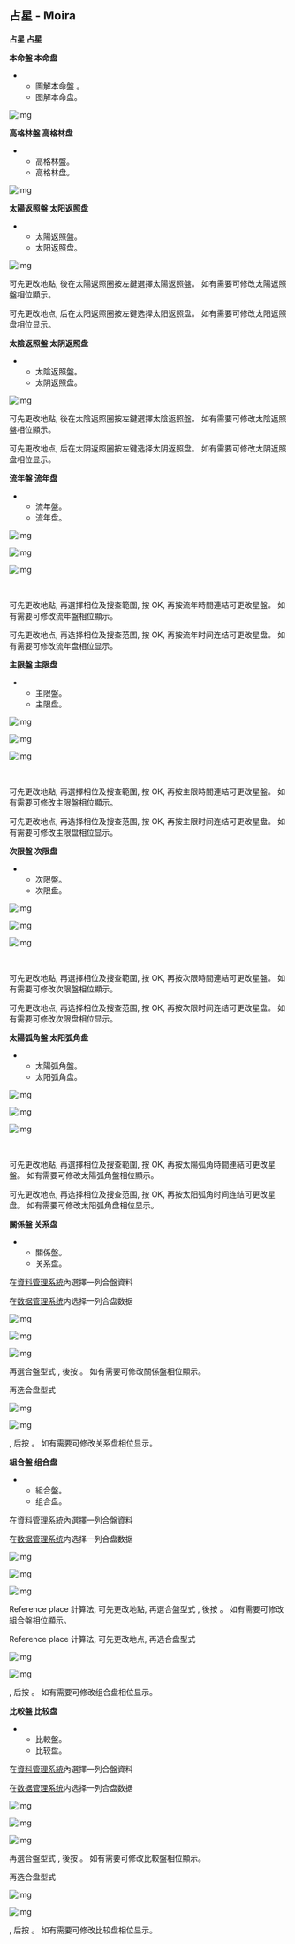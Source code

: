 ## 占星 - Moira

**占星  占星**

**本命盤  本命盘**

- - 圖解本命盤 。
  - 图解本命盘。

![img](https://lh3.googleusercontent.com/0SOJ0GxU5hD6jOeIk3BSAC4u_jN3KCLuPNIc_ySGrCmujDVLajwOo5NXukSFCBfJEy6lmiSI4BTCeXKndYvtf6PWG2x8kL19rMG9Oh4zsSE=w1280)

**高格林盤  高格林盘**

- - 高格林盤。
  - 高格林盘。

![img](https://lh5.googleusercontent.com/yYsqrnS1Ee_sFBN0goypXV9Gnqv7zBD_k_Cd58V8CO3IGVdeTRPOIDwNKbcDu7NqaI-jZ2ODcIMatoybDbp8cBZA7me-5lza8H-u0nNh76A=w1280)

**太陽返照盤  太阳返照盘**

- - 太陽返照盤。
  - 太阳返照盘。

![img](https://lh4.googleusercontent.com/zgOT0OF7A3-es63BN14HVOZyC1wwLg0iAZSO0Pg7MlNrSPSAfZSdYJ2cbMYSZcBHO5eryh5sEorbxLGgCicPH69eOJBqgGBH89fluceJIWs=w1280)

可先更改地點, 後在太陽返照圈按左鍵選擇太陽返照盤。 如有需要可修改太陽返照盤相位顯示。

可先更改地点, 后在太阳返照圈按左键选择太阳返照盘。 如有需要可修改太阳返照盘相位显示。

**太陰返照盤  太阴返照盘**

- - 太陰返照盤。
  - 太阴返照盘。

![img](https://lh6.googleusercontent.com/yypS7VsCfq3PLp43Mq8kKZeAg6srJPR_a3_uastpGqU77ZpvwGQtMpCqqGK08coD4BT8iCrUTkWgWEs1ALoRr_Slv93GCifouLd-xhl7ueE=w1280)

可先更改地點, 後在太陰返照圈按左鍵選擇太陰返照盤。 如有需要可修改太陰返照盤相位顯示。

可先更改地点, 后在太阴返照圈按左键选择太阴返照盘。 如有需要可修改太阴返照盘相位显示。

**流年盤  流年盘**

- - 流年盤。
  - 流年盘。

![img](https://lh6.googleusercontent.com/UDkg2sGX0fUpd_J2kHwIIhB92N2qCzrAz5VFDXMx_s1d_Pp_14TWi9TEg3sTp6mIQVI6UZ5a3xPCPfFpUpkWmL7opIVr05smJZgC0EJHSBU=w1280)

![img](https://lh5.googleusercontent.com/67Hs0KvDMgz-aL2JG8yb5-hq_17kYCYgQLdj3HJTC7_PYRE4yC-HAWyqiBLBo5cCdrI2GBF5gLsAYRq9j-i1-NA4Y7XcDSDkcnuOhPldn_E=w1280)

![img](https://lh4.googleusercontent.com/fzxVDux7NSG77lQ3D4p5u4ICVsLrsOwvlV-RvGWZXnOLfA7g-1E3pxILnMWqZwYs37IZUzoA-XPyW_E9nE08-lBrDm5VQeD-LmqTXzh83D0=w1280)

​          

可先更改地點, 再選擇相位及搜查範圍, 按 OK, 再按流年時間連結可更改星盤。 如有需要可修改流年盤相位顯示。

可先更改地点, 再选择相位及搜查范围, 按 OK, 再按流年时间连结可更改星盘。 如有需要可修改流年盘相位显示。

**主限盤  主限盘**

- - 主限盤。
  - 主限盘。

![img](https://lh3.googleusercontent.com/ETuffqHvIFSuBpUwQkv6vIzFPywDPHaFs02SbzQSde8uLIxQWJnXQnRcYLrE4-NQwE_jel0FpVO5J-7a19mAf53rX-wKMelRm6SpYBbOvKI=w1280)

![img](https://lh3.googleusercontent.com/ZLH4ADb-WKWem6W1kiMkhqnYjeZuZVopiZkxHvTMMDrc3OSXPF8Q3LkJlbhj0Sbqadg2dRs5gxuSqLyQFSefnZ_4sUce643Xk-ZAYDZU3rQ=w1280)

![img](https://lh5.googleusercontent.com/UhI0gEP9Cbb1QTARXwP-431RyqjRBhLorfs5SptD1qh_5c07YDfFH2W-SrmmSXux6Bm65Rxc33ph1kcgw0MsAeJlv__coCUYlSyFEaYWIyI=w1280)

​       

可先更改地點, 再選擇相位及搜查範圍, 按 OK, 再按主限時間連結可更改星盤。 如有需要可修改主限盤相位顯示。

可先更改地点, 再选择相位及搜查范围, 按 OK, 再按主限时间连结可更改星盘。 如有需要可修改主限盘相位显示。

**次限盤  次限盘**

- - 次限盤。
  - 次限盘。

![img](https://lh6.googleusercontent.com/AG38CxqDkZNxZ11O6Wtl5PXk96A3blcWjO6ORij8g55PCYXLmMhLoleO3C8JwRgW7oCZdEIT5bCg1k0wywKr48Au3sxtgByyV9Ph2e7Vqxk=w1280)

![img](https://lh3.googleusercontent.com/nYmsu4aj0Bq3yASxEW8z2HViaH1l7T4d-zMOA0l1oAPhDRFOATlEBitW1X2zSJ7I8kJ14HWOXo9pWKTiGf2YLS_aUSQjrQGTI3012pIkCsk=w1280)

![img](https://lh5.googleusercontent.com/y8Olu83GJGZSbnPE_afoP8VTMvhqKFtI9tn1xp0xiDMwXBOcAtbPRPwE9DCoiNT9=w1280)

​       

可先更改地點, 再選擇相位及搜查範圍, 按 OK, 再按次限時間連結可更改星盤。 如有需要可修改次限盤相位顯示。

可先更改地点, 再选择相位及搜查范围, 按 OK, 再按次限时间连结可更改星盘。 如有需要可修改次限盘相位显示。

**太陽弧角盤  太阳弧角盘**

- - 太陽弧角盤。
  - 太阳弧角盘。

![img](https://lh5.googleusercontent.com/S4zsSHHPoH88vO_vmdmpgfm0Ws3AutSV5KliUamermT4NRuOMZRV32taFWNHDUIfRX7zpYYGa5o7if6_isLBo8oM2Dr6c6nuyFawjktmNP4=w1280)

![img](https://lh3.googleusercontent.com/Lu-54Rx10wGbVw8X2oW0B-ToQHOqVvACvPPuoHZDGtaid0PUwOwCUHR2-SlwE4_BwmY1Z2YTw_DsrWWMzTR0KXNuIxhi4wpbKqfUNuH15ao=w1280)

![img](https://lh6.googleusercontent.com/49SDbnnOb_lehW6YcNk1PDlHmQzC9EU00h3k7hDV5PQsk4PWrfO0iy3naJleR5yvshfsQS3nvI1u_tELKYy2ZORZBqlBzqr98PUeBDM_o5E=w1280)

​       

可先更改地點, 再選擇相位及搜查範圍, 按 OK, 再按太陽弧角時間連結可更改星盤。 如有需要可修改太陽弧角盤相位顯示。

可先更改地点, 再选择相位及搜查范围, 按 OK, 再按太阳弧角时间连结可更改星盘。 如有需要可修改太阳弧角盘相位显示。

**關係盤  关系盘**

- - 關係盤。
  - 关系盘。

在[資料管理系統](https://sites.google.com/site/athomeprojects/home/help/table)內選擇一列合盤資料

在[数据管理系统](https://sites.google.com/site/athomeprojects/home/help/table)内选择一列合盘数据

![img](https://lh5.googleusercontent.com/tKO2zL7RjMQvFY01rr7jcsLmjohQroxJ0iqQ0-nCcyFhZMuSUyecJGgArUSDOo5MAMZ9_CWyzW4elRlVYbjOPyUnRnPEdgV5QKIB8-sHFx0=w1280)

![img](https://lh5.googleusercontent.com/WmJG6AO7rP7dnBUhPRtVGLmDe1KGhP2zYz_jUkEzKuABfLiXSiFmbAt45teFqeHErZqzyf1UO2jg41di23Y7qXGb-NQKKBXBAdkUNpJVNPU=w1280)

![img](https://lh3.googleusercontent.com/L2NqJHp_MddbtcfzUszZI7HHBTRjfbaRZ7Ho88sOIKH85MRG6yNsGpJXhWY_jfE91icQR5sb5j2QD-VsmAZPuw7kinaG8HCeV9RReSYXlyI=w1280)

再選合盤型式 , 後按 。 如有需要可修改關係盤相位顯示。

再选合盘型式 

![img](https://lh5.googleusercontent.com/gdZy66IkirlIv_1tHTZpcUwu8UCH8tBMxaBKVL0xogLXYNipFYk40qBRHk_sG7WHdruVPgX31-8SOmX_EZX0QMoeU5W63uzXGcCy6RF_SCY=w1280)

![img](https://lh3.googleusercontent.com/Gb2low1IVs6ypmbwuaJ6eFy5MQzpKpQ_RZ53bftgIBvA5Hs6lC8HYaa2kRcNpBceg28eftcUC63iZ8ElKd2j5JZxKI2skFrWbUXyFtAYIiQ=w1280)

, 后按 。 如有需要可修改关系盘相位显示。

**組合盤  组合盘**

- - 組合盤。
  - 组合盘。

在[資料管理系統](https://sites.google.com/site/athomeprojects/home/help/table)內選擇一列合盤資料

在[数据管理系统](https://sites.google.com/site/athomeprojects/home/help/table)内选择一列合盘数据

![img](https://lh6.googleusercontent.com/kPZs1g2-nbCu5buS6cyjcLfl6YtsMIJuJ_T-6Kv1SsJ0Drvsag4dB87Niwyt7Riv0ITcXl7yneTgpT86nLr52xsDA7pfySe8WSaP_f0vi2U=w1280)

![img](https://lh5.googleusercontent.com/Q8xpbqnRE-XcPHoB1-niGqMeQxS6D23GV1jFEiIkcyeM_w7oA8bmFnw_4IQzfFW8BzvucYhs5N2d7TEzm4PtL4wfU8Lra21F76sGsX1xRjY=w1280)

![img](https://lh5.googleusercontent.com/SGK7Qmgx6HwfwrefeAsD2F6XZCT-0ffQM4ljdxgSipZtVMvNqUGYG-g4C6TxFZVKCumMZE6_IstTqrgMYCJ-PyatEMVCZ9FugZZ2RXhoti8=w1280)

Reference place 計算法, 可先更改地點, 再選合盤型式 , 後按 。 如有需要可修改組合盤相位顯示。

Reference place 计算法, 可先更改地点, 再选合盘型式 

![img](https://lh6.googleusercontent.com/MPRPmWsIcbWz4fNvFhqDDqjwi9yCGS7Xlv_3JIB34DRXRMU3PPF3WJc49Ut3IsYJKj6kOnx4CPT1VqeUCdHBmd5iBawbY2yj7pD4eYS_c5o=w1280)

![img](https://lh4.googleusercontent.com/YlVX7qLww1HDPpvBN-8peF4k4dpaTrdu9WAhERIMdowHU-7nhmi92o9XiUBDmTQNMTM_iFZZCpKTZs0dIwIpU3SItv81gUFnajee0W7ELz8=w1280)

, 后按 。 如有需要可修改组合盘相位显示。

**比較盤  比较盘**

- - 比較盤。
  - 比较盘。

在[資料管理系統](https://sites.google.com/site/athomeprojects/home/help/table)內選擇一列合盤資料

在[数据管理系统](https://sites.google.com/site/athomeprojects/home/help/table)内选择一列合盘数据

![img](https://lh5.googleusercontent.com/LOa3OIk9ulhSRGAdKiy4PMfBa-ENgodPxNk-PcYTxHMYz5MPjXutA3ySNWo_9g-Nb4jgYnt6u7e4tQ4qXA6XeplNRjzt7nkQYcP39mta7RU=w1280)

![img](https://lh5.googleusercontent.com/NhA9Jc2ermBTLc-BN-XPiGlZovO6DW0cMRxbfsIWH3MQzVP3v5URwLblrl1G9oYj_0_5SrByJyI0I7vLe1qYnlV5QkQnu6OALuIZafF8GWs=w1280)

![img](https://lh4.googleusercontent.com/DielmCLJ5CJNrdc7YLs-HpqIzl1RoEf4ZDl59PMmfzhAsP5QasVf23MrpgmgVWXjhPdWAOKqh0Txb5bS_yTtLTKYLdexcQ3pnU8xH8ns-Pc=w1280)

再選合盤型式 , 後按 。 如有需要可修改比較盤相位顯示。

再选合盘型式 

![img](https://lh5.googleusercontent.com/DEW6aqt6q-EkHNvbwSOmOzyDnxGV6pkVcmYkPZqTTL7Besx_nonYf-9Tbkd36mS-8sQMBKL8WYCMc-o8ziVA_s63NDfkw54cabAFcNlwIvE=w1280)

![img](https://lh5.googleusercontent.com/RFlhjMr4FpTlUnqE251kUVwj0mzSAbyUwZjzJzdopwCQzDNfGKYEPJM5-ZFcZMh5r617qOYQXGFZpFRct7FOCGS3uy9iaYpQYKd1Sn1omuI=w1280)

, 后按 。 如有需要可修改比较盘相位显示。